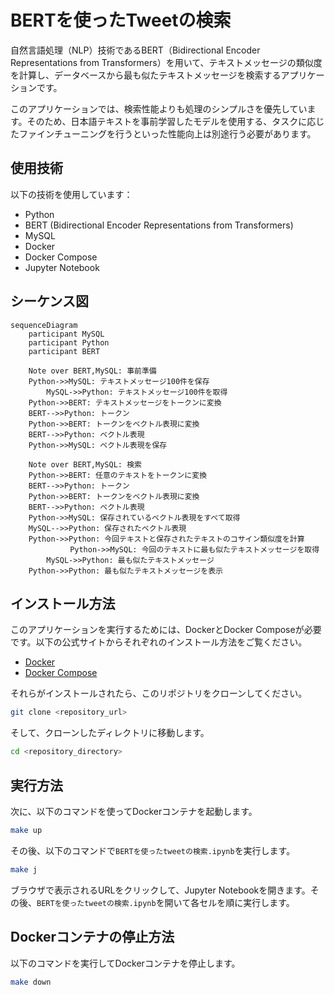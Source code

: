 # BERTを使ったTweetの検索

自然言語処理（NLP）技術であるBERT（Bidirectional Encoder Representations from Transformers）を用いて、テキストメッセージの類似度を計算し、データベースから最も似たテキストメッセージを検索するアプリケーションです。

このアプリケーションでは、検索性能よりも処理のシンプルさを優先しています。そのため、日本語テキストを事前学習したモデルを使用する、タスクに応じたファインチューニングを行うといった性能向上は別途行う必要があります。

## 使用技術

以下の技術を使用しています：

- Python
- BERT (Bidirectional Encoder Representations from Transformers)
- MySQL
- Docker
- Docker Compose
- Jupyter Notebook

## シーケンス図

```mermaid
sequenceDiagram
    participant MySQL
    participant Python
    participant BERT

    Note over BERT,MySQL: 事前準備
    Python->>MySQL: テキストメッセージ100件を保存
		MySQL->>Python: テキストメッセージ100件を取得
    Python->>BERT: テキストメッセージをトークンに変換
    BERT-->>Python: トークン
    Python->>BERT: トークンをベクトル表現に変換
    BERT-->>Python: ベクトル表現
    Python->>MySQL: ベクトル表現を保存

    Note over BERT,MySQL: 検索
    Python->>BERT: 任意のテキストをトークンに変換
    BERT-->>Python: トークン
    Python->>BERT: トークンをベクトル表現に変換
    BERT-->>Python: ベクトル表現
    Python->>MySQL: 保存されているベクトル表現をすべて取得
    MySQL-->>Python: 保存されたベクトル表現
    Python->>Python: 今回テキストと保存されたテキストのコサイン類似度を計算
　　　　　　　　Python->>MySQL: 今回のテキストに最も似たテキストメッセージを取得
		MySQL->>Python: 最も似たテキストメッセージ
    Python->>Python: 最も似たテキストメッセージを表示
```

## インストール方法

このアプリケーションを実行するためには、DockerとDocker Composeが必要です。以下の公式サイトからそれぞれのインストール方法をご覧ください。

- [Docker](https://docs.docker.com/get-docker/)
- [Docker Compose](https://docs.docker.com/compose/install/)

それらがインストールされたら、このリポジトリをクローンしてください。

```bash
git clone <repository_url>
```

そして、クローンしたディレクトリに移動します。

```bash
cd <repository_directory>
```

## 実行方法

次に、以下のコマンドを使ってDockerコンテナを起動します。

```bash
make up
```

その後、以下のコマンドで`BERTを使ったtweetの検索.ipynb`を実行します。

```bash
make j
```

ブラウザで表示されるURLをクリックして、Jupyter Notebookを開きます。その後、`BERTを使ったtweetの検索.ipynb`を開いて各セルを順に実行します。

## Dockerコンテナの停止方法

以下のコマンドを実行してDockerコンテナを停止します。

```bash
make down
```
